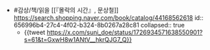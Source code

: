 - #감상/책/읽을 [[『몰락의 시간』, 문상철]] https://search.shopping.naver.com/book/catalog/44168562618
  id:: 656996b4-27c4-4f02-b324-8b0267a28c81
  collapsed:: true
	- {{tweet https://x.com/suni_doe/status/1726934571638550901?s=61&t=GxwH8w1ANtV__hkrQJG7_Q}}